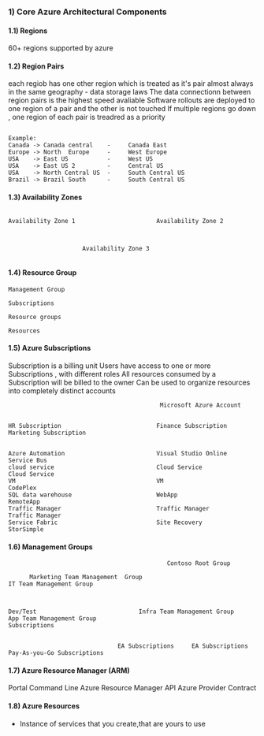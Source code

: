 ### 1) Core Azure Architectural Components
   
#### 1.1) Regions

60+ regions supported by azure

#### 1.2) Region Pairs

each regiob has one other region which is treated as it's pair
almost always in the same geography - data storage laws
The data connectionn between region pairs is the highest speed avaliable
Software rollouts are deployed to one region of a pair and the other is not touched
If multiple regions go down , one region of each pair is treadred as a priority

```

Example:
Canada -> Canada central    -     Canada East
Europe -> North  Europe     -     West Europe
USA    -> East US           -     West US
USA    -> East US 2         -     Central US
USA    -> North Central US  -     South Central US
Brazil -> Brazil South      -     South Central US

```
#### 1.3) Availability Zones

```
           
Availability Zone 1                       Availability Zone 2



                     Availability Zone 3


```
#### 1.4) Resource Group

```
Management Group

Subscriptions

Resource groups

Resources

```

#### 1.5) Azure Subscriptions

Subscription is a billing unit 
Users have access to one or more Subscriptions , with different roles 
All resources consumed by a Subscription will be billed to the owner
Can be used to organize resources into completely distinct accounts

```
                                           Microsoft Azure Account


HR Subscription                           Finance Subscription                             Marketing Subscription


Azure Automation                          Visual Studio Online                             Service Bus
cloud service                             Cloud Service                                    Cloud Service
VM                                        VM                                               CodePlex
SQL data warehouse                        WebApp                                           RemoteApp
Traffic Manager                           Traffic Manager                                  Traffic Manager
Service Fabric                            Site Recovery                                    StorSimple
```

#### 1.6) Management Groups

```
                                             Contoso Root Group

      Marketing Team Management  Group                                IT Team Management Group
 


Dev/Test                             Infra Team Management Group                         App Team Management Group 
Subscriptions


                               EA Subscriptions     EA Subscriptions                         Pay-As-you-Go Subscriptions
```

#### 1.7) Azure Resource Manager (ARM)

Portal 
Command Line
Azure Resource Manager API
Azure Provider Contract

#### 1.8) Azure Resources

- Instance of services that you create,that are yours to use




